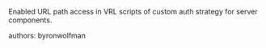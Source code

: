 Enabled URL path access in VRL scripts of custom auth strategy for server components.

authors: byronwolfman

